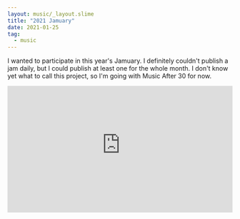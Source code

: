 ```yaml
---
layout: music/_layout.slime
title: "2021 Jamuary"
date: 2021-01-25
tag:
  - music
---
```


I wanted to participate in this year's Jamuary. I definitely
couldn't publish a jam daily, but I could publish at least one for the
whole month. I don't know yet what to call this project, so I'm going
with Music After 30 for now.

<div style="position:relative;padding-top:56.25%;">
  <iframe style="position:absolute;top:0;left:0;width:100%;height:100%;" src="https://www.youtube-nocookie.com/embed/w-2cYZbRd24" frameborder="0" allow="accelerometer; autoplay; clipboard-write; encrypted-media; gyroscope; picture-in-picture" allowfullscreen></iframe>
</div>
